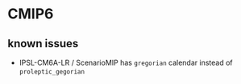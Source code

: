 # CMIP6

## known issues

* IPSL-CM6A-LR / ScenarioMIP has `gregorian` calendar instead of `proleptic_gegorian`

